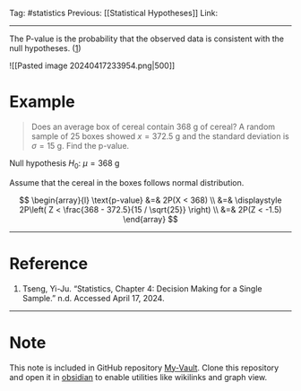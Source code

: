 Tag: #statistics 
Previous: [[Statistical Hypotheses]]
Link: 

---

The P-value is the probability that the observed data is consistent with the null hypotheses. (<u>1</u>)

![[Pasted image 20240417233954.png|500]]

# Example

> Does an average box of cereal contain $368 \text{ g}$ of cereal? A random sample of $25$ boxes showed $x = 372.5 \text{ g}$ and the standard deviation is $\sigma = 15 \text{ g}$. Find the p-value.

Null hypothesis $H_0$: $\mu = 368 \text{ g}$

Assume that the cereal in the boxes follows normal distribution.

$$
\begin{array}{l}
\text{p-value} &=& 2P(X < 368) \\
&=& \displaystyle
2P\left(
	Z < \frac{368 - 372.5}{15 / \sqrt{25}}
\right) \\
&=& 2P(Z < -1.5)
\end{array}
$$

---

# Reference

1. Tseng, Yi-Ju. “Statistics, Chapter 4: Decision Making for a Single Sample.” n.d. Accessed April 17, 2024.

---

# Note

This note is included in GitHub repository [My-Vault](https://github.com/LittleD3092/My-Vault.git). Clone this repository and open it in [obsidian](https://obsidian.md/) to enable utilities like wikilinks and graph view.
